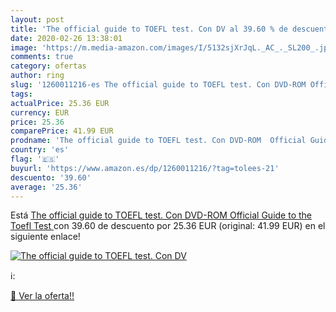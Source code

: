 ```yaml
---
layout: post
title: 'The official guide to TOEFL test. Con DV al 39.60 % de descuento'
date: 2020-02-26 13:38:01
image: 'https://m.media-amazon.com/images/I/5132sjXrJqL._AC_._SL200_.jpg'
comments: true
category: ofertas
author: ring
slug: '1260011216-es The official guide to TOEFL test. Con DVD-ROM Official...'
tags: 
actualPrice: 25.36 EUR
currency: EUR
price: 25.36
comparePrice: 41.99 EUR
prodname: 'The official guide to TOEFL test. Con DVD-ROM  Official Guide to the Toefl Test '
country: 'es'
flag: '🇪🇸'
buyurl: 'https://www.amazon.es/dp/1260011216/?tag=tolees-21'
descuento: '39.60'
average: '25.36'
---
```


Está [The official guide to TOEFL test. Con DVD-ROM  Official Guide to the Toefl Test ](https://www.amazon.es/dp/1260011216/?tag=tolees-21) con 39.60 de descuento por 25.36 EUR (original: 41.99 EUR) en el siguiente enlace!

[![The official guide to TOEFL test. Con DV](https://m.media-amazon.com/images/I/5132sjXrJqL._AC_._SL200_.jpg)](https://www.amazon.es/dp/1260011216/?tag=tolees-21)

ℹ️:


[🛒 Ver la oferta!!](https://www.amazon.es/dp/1260011216/?tag=tolees-21)
